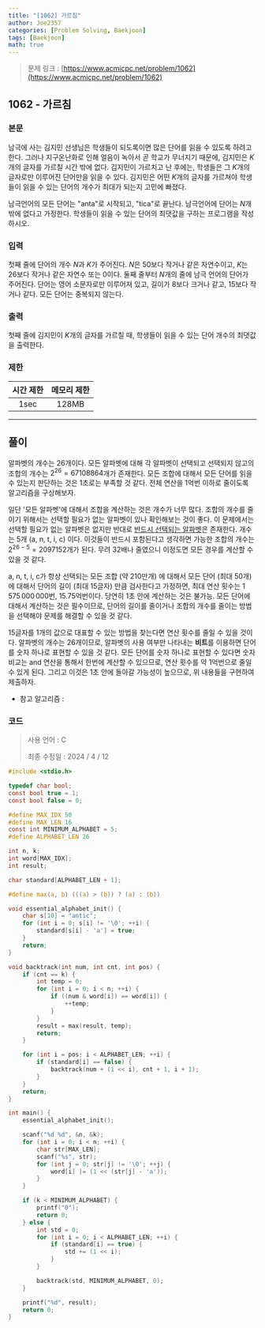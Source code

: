 ```yaml
---
title: "[1062] 가르침"
author: Joe2357
categories: [Problem Solving, Baekjoon]
tags: [Baekjoon]
math: true
---
```


> 문제 링크 : [https://www.acmicpc.net/problem/1062](https://www.acmicpc.net/problem/1062)



## 1062 - 가르침

### 본문

남극에 사는 김지민 선생님은 학생들이 되도록이면 많은 단어를 읽을 수 있도록 하려고 한다. 그러나 지구온난화로 인해 얼음이 녹아서 곧 학교가 무너지기 때문에, 김지민은 $K$개의 글자를 가르칠 시간 밖에 없다. 김지민이 가르치고 난 후에는, 학생들은 그 $K$개의 글자로만 이루어진 단어만을 읽을 수 있다. 김지민은 어떤 $K$개의 글자를 가르쳐야 학생들이 읽을 수 있는 단어의 개수가 최대가 되는지 고민에 빠졌다.

남극언어의 모든 단어는 "anta"로 시작되고, "tica"로 끝난다. 남극언어에 단어는 $N$개 밖에 없다고 가정한다. 학생들이 읽을 수 있는 단어의 최댓값을 구하는 프로그램을 작성하시오.



### 입력

첫째 줄에 단어의 개수 $N$과 $K$가 주어진다. $N$은 $50$보다 작거나 같은 자연수이고, $K$는 $26$보다 작거나 같은 자연수 또는 $0$이다. 둘째 줄부터 $N$개의 줄에 남극 언어의 단어가 주어진다. 단어는 영어 소문자로만 이루어져 있고, 길이가 $8$보다 크거나 같고, $15$보다 작거나 같다. 모든 단어는 중복되지 않는다.



### 출력

첫째 줄에 김지민이 $K$개의 글자를 가르칠 때, 학생들이 읽을 수 있는 단어 개수의 최댓값을 출력한다.



### 제한

| 시간 제한 | 메모리 제한 |
| :-------: | :---------: |
|   1sec    |    128MB    |

---



## 풀이

알파벳의 개수는 26개이다. 모든 알파벳에 대해 각 알파벳이 선택되고 선택되지 않고의 조합의 개수는 $2^{26} = 67108864$개가 존재한다. 모든 조합에 대해서 모든 단어를 읽을 수 있는지 판단하는 것은 1초로는 부족할 것 같다. 전체 연산을 1억번 이하로 줄이도록 알고리즘을 구상해보자.

일단 '모든 알파벳'에 대해서 조합을 계산하는 것은 개수가 너무 많다. 조합의 개수를 줄이기 위해서는 선택할 필요가 없는 알파벳이 있나 확인해보는 것이 좋다. 이 문제에서는 선택할 필요가 없는 알파벳은 없지만 반대로 <u>반드시 선택되는 알파벳</u>은 존재한다. 개수는 5개 (a, n, t, i, c) 이다. 이것들이 반드시 포함된다고 생각하면 가능한 조합의 개수는 $2^{26-5} = 2097152$개가 된다. 무려 32배나 줄였으니 이정도면 모든 경우를 계산할 수 있을 것 같다.

a, n, t, i, c가 항상 선택되는 모든 조합 (약 210만개) 에 대해서 모든 단어 (최대 50개) 에 대해서 단어의 길이 (최대 15글자) 만큼 검사한다고 가정하면, 최대 연산 횟수는 $1\,575\,000\,000$번, 15.75억번이다. 당연히 1초 안에 계산하는 것은 불가능. 모든 단어에 대해서 계산하는 것은 필수이므로, 단어의 길이를 줄이거나 조합의 개수를 줄이는 방법을 선택해야 문제를 해결할 수 있을 것 같다.

15글자를 1개의 값으로 대표할 수 있는 방법을 찾는다면 연산 횟수를 줄일 수 있을 것이다. 알파벳의 개수는 26개이므로, 알파벳의 사용 여부만 나타내는 **비트**를 이용하면 단어를 숫자 하나로 표현할 수 있을 것 같다. 모든 단어를 숫자 하나로 표현할 수 있다면 숫자 비교는 and 연산을 통해서 한번에 계산할 수 있으므로, 연산 횟수를 약 1억번으로 줄일 수 있게 된다. 그리고 이것은 1초 안에 돌아갈 가능성이 높으므로, 위 내용들을 구현하여 제출하자.

- 참고 알고리즘 : 

  

### 코드

> 사용 언어 : C  
>
> 최종 수정일 : 2024 / 4 / 12

```c
#include <stdio.h>

typedef char bool;
const bool true = 1;
const bool false = 0;

#define MAX_IDX 50
#define MAX_LEN 16
const int MINIMUM_ALPHABET = 5;
#define ALPHABET_LEN 26

int n, k;
int word[MAX_IDX];
int result;

char standard[ALPHABET_LEN + 1];

#define max(a, b) (((a) > (b)) ? (a) : (b))

void essential_alphabet_init() {
    char s[10] = "antic";
    for (int i = 0; s[i] != '\0'; ++i) {
        standard[s[i] - 'a'] = true;
    }
    return;
}

void backtrack(int num, int cnt, int pos) {
    if (cnt == k) {
        int temp = 0;
        for (int i = 0; i < n; ++i) {
            if ((num & word[i]) == word[i]) {
                ++temp;
            }
        }
        result = max(result, temp);
        return;
    }

    for (int i = pos; i < ALPHABET_LEN; ++i) {
        if (standard[i] == false) {
            backtrack(num + (1 << i), cnt + 1, i + 1);
        }
    }
    return;
}

int main() {
    essential_alphabet_init();

    scanf("%d %d", &n, &k);
    for (int i = 0; i < n; ++i) {
        char str[MAX_LEN];
        scanf("%s", str);
        for (int j = 0; str[j] != '\0'; ++j) {
            word[i] |= (1 << (str[j] - 'a'));
        }
    }

    if (k < MINIMUM_ALPHABET) {
        printf("0");
        return 0;
    } else {
        int std = 0;
        for (int i = 0; i < ALPHABET_LEN; ++i) {
            if (standard[i] == true) {
                std += (1 << i);
            }
        }

        backtrack(std, MINIMUM_ALPHABET, 0);
    }

    printf("%d", result);
    return 0;
}
```
